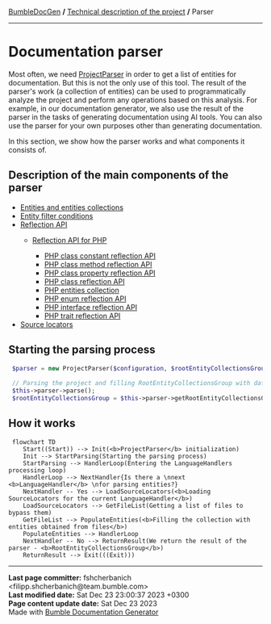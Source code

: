 <embed> <a href="/docs/README.md">BumbleDocGen</a> <b>/</b> <a href="/docs/tech/readme.md">Technical description of the project</a> <b>/</b> Parser<hr> </embed>

<embed> <h1>Documentation parser</h1> </embed>

Most often, we need <a href="/docs/tech/2.parser/classes/ProjectParser.md">ProjectParser</a> in order to get a list of entities for documentation.
But this is not the only use of this tool. The result of the parser's work (a collection of entities) can be used to programmatically analyze the project and perform any operations based on this analysis.
For example, in our documentation generator, we also use the result of the parser in the tasks of generating documentation using AI tools.
You can also use the parser for your own purposes other than generating documentation.

In this section, we show how the parser works and what components it consists of.

<embed> <h2>Description of the main components of the parser</h2> </embed>

<embed> <ul><li><div><a href='/docs/tech/2.parser/entity.md'>Entities and entities collections</a></div></li><li><div><a href='/docs/tech/2.parser/entityFilterCondition.md'>Entity filter conditions</a></div></li><li><div><a href='/docs/tech/2.parser/reflectionApi/readme.md'>Reflection API</a></div><div><ul><li><div><a href='/docs/tech/2.parser/reflectionApi/php/readme.md'>Reflection API for PHP</a></div><div><ul><li><div><a href='/docs/tech/2.parser/reflectionApi/php/phpClassConstantReflectionApi.md'>PHP class constant reflection API</a></div></li><li><div><a href='/docs/tech/2.parser/reflectionApi/php/phpClassMethodReflectionApi.md'>PHP class method reflection API</a></div></li><li><div><a href='/docs/tech/2.parser/reflectionApi/php/phpClassPropertyReflectionApi.md'>PHP class property reflection API</a></div></li><li><div><a href='/docs/tech/2.parser/reflectionApi/php/phpClassReflectionApi.md'>PHP class reflection API</a></div></li><li><div><a href='/docs/tech/2.parser/reflectionApi/php/phpEntitiesCollection.md'>PHP entities collection</a></div></li><li><div><a href='/docs/tech/2.parser/reflectionApi/php/phpEnumReflectionApi.md'>PHP enum reflection API</a></div></li><li><div><a href='/docs/tech/2.parser/reflectionApi/php/phpInterfaceReflectionApi.md'>PHP interface reflection API</a></div></li><li><div><a href='/docs/tech/2.parser/reflectionApi/php/phpTraitReflectionApi.md'>PHP trait reflection API</a></div></li></ul></div></li></ul></div></li><li><div><a href='/docs/tech/2.parser/sourceLocator.md'>Source locators</a></div></li></ul> </embed>

<embed> <h2>Starting the parsing process</h2> </embed>

```php
 $parser = new ProjectParser($configuration, $rootEntityCollectionsGroup);
 
 // Parsing the project and filling RootEntityCollectionsGroup with data
 $this->parser->parse();
 $rootEntityCollectionsGroup = $this->parser->getRootEntityCollectionsGroup();
```


<embed> <h2>How it works</h2> </embed>

```mermaid
 flowchart TD
    Start((Start)) --> Init(<b>ProjectParser</b> initialization)
    Init --> StartParsing(Starting the parsing process)
    StartParsing --> HandlerLoop(Entering the LanguageHandlers processing loop)
    HandlerLoop --> NextHandler{Is there a \nnext <b>LanguageHandler</b> \nfor parsing entities?}
    NextHandler -- Yes --> LoadSourceLocators(<b>Loading SourceLocators for the current LanguageHandler</b>)
    LoadSourceLocators --> GetFileList(Getting a list of files to bypass them)
    GetFileList --> PopulateEntities(<b>Filling the collection with entities obtained from files</b>)
    PopulateEntities --> HandlerLoop
    NextHandler -- No --> ReturnResult(We return the result of the parser - <b>RootEntityCollectionsGroup</b>)
    ReturnResult --> Exit(((Exit)))
```

<div id='page_committer_info'>
<hr>
<b>Last page committer:</b> fshcherbanich &lt;filipp.shcherbanich@team.bumble.com&gt;<br><b>Last modified date:</b>   Sat Dec 23 23:00:37 2023 +0300<br><b>Page content update date:</b> Sat Dec 23 2023<br>Made with <a href='https://github.com/bumble-tech/bumble-doc-gen/blob/master/docs/README.md'>Bumble Documentation Generator</a></div>